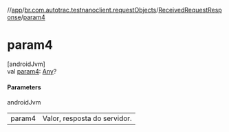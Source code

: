 //[app](../../../index.md)/[br.com.autotrac.testnanoclient.requestObjects](../index.md)/[ReceivedRequestResponse](index.md)/[param4](param4.md)

# param4

[androidJvm]\
val [param4](param4.md): [Any](https://kotlinlang.org/api/latest/jvm/stdlib/kotlin/-any/index.html)?

#### Parameters

androidJvm

| | |
|---|---|
| param4 | Valor, resposta do servidor. |
